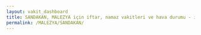 ```yaml
---
layout: vakit_dashboard
title: SANDAKAN, MALEZYA için iftar, namaz vakitleri ve hava durumu - ilçe/eyalet seç
permalink: /MALEZYA/SANDAKAN/
---
```


<script type="text/javascript">
  var GLOBAL_COUNTRY = 'MALEZYA';
  var GLOBAL_CITY = 'SANDAKAN';
  var GLOBAL_STATE = '';
  var lat = 72;
  var lon = 21;
</script>
